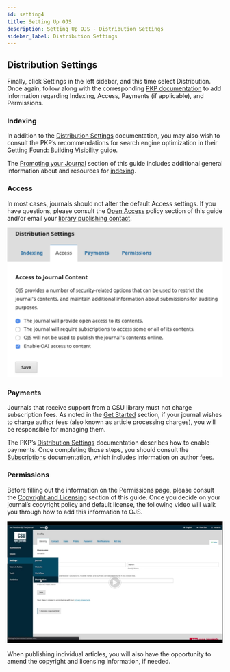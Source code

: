```yaml
---
id: setting4
title: Setting Up OJS
description: Setting Up OJS - Distribution Settings
sidebar_label: Distribution Settings
---
```


## Distribution Settings
Finally, click Settings in the left sidebar, and this time select Distribution. Once again, follow along with the corresponding [PKP documentation](https://docs.pkp.sfu.ca/learning-ojs/en/settings-distribution) to add information regarding Indexing, Access, Payments (if applicable), and Permissions.

### Indexing
In addition to the [Distribution Settings](https://docs.pkp.sfu.ca/learning-ojs/en/settings-distribution#search-indexing) documentation, you may also wish to consult the PKP’s recommendations for search engine optimization in their [Getting Found: Building Visibility](https://docs.pkp.sfu.ca/learning-ojs/en/settings-distribution#search-indexing) guide.

The [Promoting your Journal](promote.md) section of this guide includes additional general information about and resources for [indexing](promote.md).

### Access
In most cases, journals should not alter the default Access settings. If you have questions, please consult the [Open Access](establish3.md) policy section of this guide and/or email your [library publishing contact](contacts.md).

![distributionsettings](assets/DistributionSettings.png)

### Payments
Journals that receive support from a CSU library must not charge subscription fees. As noted in the [Get Started](start1.md) section, if your journal wishes to charge author fees (also known as article processing charges), you will be responsible for managing them.

The PKP’s [Distribution Settings](https://docs.pkp.sfu.ca/learning-ojs/en/settings-distribution#payments) documentation describes how to enable payments. Once completing those steps, you should consult the [Subscriptions](https://docs.pkp.sfu.ca/learning-ojs/en/subscriptions#payment-types) documentation, which includes information on author fees.

### Permissions
Before filling out the information on the Permissions page, please consult the [Copyright and Licensing](https://docs.google.com/document/d/19STrqDEmofW5Rgr85GRDLxoziN148mJNpbW0yFWhp5k/edit#heading=h.f4uq014p19v2) section of this guide. Once you decide on your journal’s copyright policy and default license, the following video will walk you through how to add this information to OJS.

[![Copyright](assets/CopyrightDemo.png)](https://drive.google.com/open?id=1R7A0MDH3p7szDTg43rSYFc3DXIL_gxTz)

When publishing individual articles, you will also have the opportunity to amend the copyright and licensing information, if needed.
